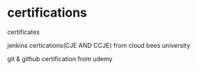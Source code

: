 # certifications
certificates


jenkins certications(CJE AND CCJE) from cloud bees university 

git & github certification from udemy
